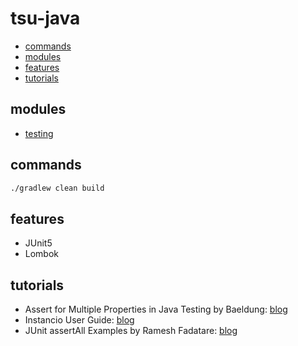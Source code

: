 # tsu-java

- [commands](#commands)
- [modules](#modules)
- [features](#features)
- [tutorials](#tutorials)

## modules

- [testing](testing)

## commands

```bash
./gradlew clean build
```

## features

- JUnit5
- Lombok

## tutorials

- Assert for Multiple Properties in Java Testing by Baeldung: [blog](https://www.baeldung.com/java-testing-single-assert-multiple-properties)
- Instancio User Guide: [blog](https://www.instancio.org/user-guide/#using-supply-to-provide-random-values)
- JUnit assertAll Examples by Ramesh Fadatare: [blog](https://www.javaguides.net/2018/09/junit-5-assertall-example.html)